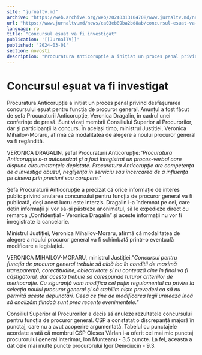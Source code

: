 ```yaml
---
site: "jurnaltv.md"
archive: "https://web.archive.org/web/20240313104708/www.jurnaltv.md/news/ca03eb89ba2bd8ab/concursul-esuat-va-fi-investigat.html"
url: "https://www.jurnaltv.md/news/ca03eb89ba2bd8ab/concursul-esuat-va-fi-investigat.html"
language: ro
title: "Concursul eșuat va fi investigat"
publication: '[[JurnalTV]]'
published: '2024-03-01'
section: novosti
description: "Procuratura Anticorupție a inițiat un proces penal privind desfășurarea concursului eșuat pentru funcția de procuror general. Anunțul a fost făcut de șefa Procuraturii Anticorupție, Veronica Dragalin, în cadrul unei conferințe de presă. Sunt vizați membrii Consiliului Superior al Procurorilor, dar și participanții la concurs. În același timp, ministrul Justiției, Veronica Mihailov-Moraru, afirmă că modalitatea de alegere a noului procuror general va fi regândită."
---
```


# Concursul eșuat va fi investigat

Procuratura Anticorupție a inițiat un proces penal privind desfășurarea concursului eșuat pentru funcția de procuror general. Anunțul a fost făcut de șefa Procuraturii Anticorupție, Veronica Dragalin, în cadrul unei conferințe de presă. Sunt vizați membrii Consiliului Superior al Procurorilor, dar și participanții la concurs. În același timp, ministrul Justiției, Veronica Mihailov-Moraru, afirmă că modalitatea de alegere a noului procuror general va fi regândită.

VERONICA DRAGALIN, șeful Procuraturii Anticorupție:*"Procuratura Anticorupție s-a autosesizat și a fost înregistrat un proces-verbal care dispune circumstanțele depistate. Procuratura Anticorupție are competența de a investiga abuzul, neglijența în serviciu sau încercarea de a influența pe cineva prin presiuni sau corupere."*

Șefa Procuraturii Anticorupție a precizat că orice informație de interes public privind anularea concursului pentru funcția de procuror general va fi publicată, deși acest lucru este interzis. Dragalin i-a îndemnat pe cei, care dețin informații și vor să-și păstreze anonimatul, să le expedieze direct cu remarca „Confidențial - Veronica Dragalin” și aceste informații nu vor fi înregistrate la cancelarie.

Ministrul Justiției, Veronica Mihailov-Moraru, afirmă că modalitatea de alegere a noului procuror general va fi schimbată printr-o eventuală modificare a legislației.

VERONICA MIHAILOV-MORARU, ministrul Justiției:*"Concursul pentru funcția de procuror general trebuie să aibă loc în condiții de maximă transparență, corectitudine, obiectivitate și nu contează cine în final va fi câștigătorul, dar acesta trebuie să corespundă tuturor criteriilor de meritocrație. Cu siguranță vom modifica cel puțin regulamentul cu privire la selecția noului procuror general și să stabilim niște prevederi ca să nu permită aceste depunctări. Ceea ce ține de modificarea legii urmează încă să analizăm fiindcă sunt prea recente evenimentele."*

Consiliul Superior al Procurorilor a decis să anuleze rezultatele concursului pentru funcția de procuror general. CSP a constatat o discrepanță majoră în punctaj, care nu a avut acoperire argumentată. Tabelul cu punctajele acordate arată că membrul CSP Olesea Vârlan i-a oferit cel mai mic punctaj procurorului general interimar, Ion Munteanu - 3,5 puncte. La fel, aceasta a dat cele mai multe puncte procurorului Igor Demciucin - 9,3.